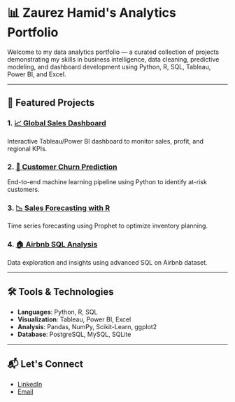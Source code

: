 
# 📊 Zaurez Hamid's Analytics Portfolio

Welcome to my data analytics portfolio — a curated collection of projects demonstrating my skills in business intelligence, data cleaning, predictive modeling, and dashboard development using Python, R, SQL, Tableau, Power BI, and Excel.

---

## 🔹 Featured Projects

### 1. [📈 Global Sales Dashboard](link-to-project-folder)
Interactive Tableau/Power BI dashboard to monitor sales, profit, and regional KPIs.

### 2. [🧠 Customer Churn Prediction](link-to-project-folder)
End-to-end machine learning pipeline using Python to identify at-risk customers.

### 3. [📉 Sales Forecasting with R](link-to-project-folder)
Time series forecasting using Prophet to optimize inventory planning.

### 4. [🏠 Airbnb SQL Analysis](link-to-project-folder)
Data exploration and insights using advanced SQL on Airbnb dataset.

---

## 🛠 Tools & Technologies
- **Languages**: Python, R, SQL
- **Visualization**: Tableau, Power BI, Excel
- **Analysis**: Pandas, NumPy, Scikit-Learn, ggplot2
- **Database**: PostgreSQL, MySQL, SQLite

---

## 📬 Let's Connect
- [LinkedIn]([https://www.linkedin.com/in/yourprofile](https://www.linkedin.com/in/zaurez-h/))
- [Email](mailto:zaurez.zh@gmail.com)

